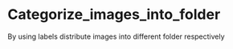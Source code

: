 # Categorize_images_into_folder
 By using labels distribute images into different folder respectively
